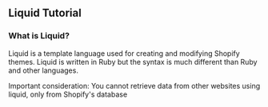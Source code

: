 <h2>Liquid Tutorial</h2>

<h3>What is Liquid?</h3>

Liquid is a template language used for creating and modifying Shopify themes. Liquid is written in Ruby but the syntax is much different than Ruby and other languages.

Important consideration: You cannot retrieve data from other websites using liquid, only from Shopify's database

